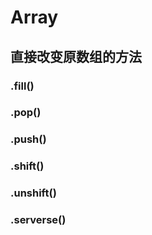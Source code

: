# Array

## 直接改变原数组的方法

### .fill()

### .pop()

### .push()

### .shift()

### .unshift()

### .serverse()
